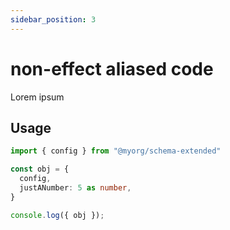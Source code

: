 ```yaml
---
sidebar_position: 3
---
```


# non-effect aliased code

Lorem ipsum

## Usage

```ts twoslash title="example.ts"
import { config } from "@myorg/schema-extended"

const obj = {
  config,
  justANumber: 5 as number,
}

console.log({ obj });
```
